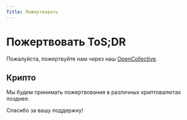```yaml
---
Title: Пожертвовать
---
```


# Пожертвовать ToS;DR

Пожалуйста, пожертвуйте нам через наш [OpenCollective](https://opencollective.com/tosdr).

## Крипто

Мы будем принимать пожертвования в различных криптовалютах позднее.

Спасибо за вашу поддержку!
